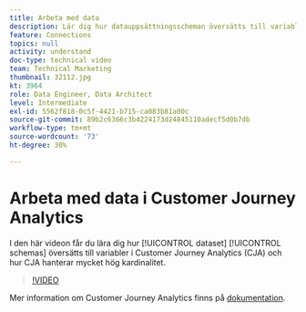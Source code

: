 ```yaml
---
title: Arbeta med data
description: Lär dig hur datauppsättningsscheman översätts till variabler i Adobe Customer Journey Analytics och hur CJA hanterar mycket hög kardinalitet.
feature: Connections
topics: null
activity: understand
doc-type: technical video
team: Technical Marketing
thumbnail: 32112.jpg
kt: 3964
role: Data Engineer, Data Architect
level: Intermediate
exl-id: 5562f818-0c5f-4421-b715-ca083b81a00c
source-git-commit: 89b2c6366c3b4224173d24845110adecf5d0b7db
workflow-type: tm+mt
source-wordcount: '73'
ht-degree: 30%

---
```


# Arbeta med data i Customer Journey Analytics

I den här videon får du lära dig hur [!UICONTROL dataset] [!UICONTROL schemas] översätts till variabler i Customer Journey Analytics (CJA) och hur CJA hanterar mycket hög kardinalitet.

>[!VIDEO](https://video.tv.adobe.com/v/32112/?quality=12&learn=on)

Mer information om Customer Journey Analytics finns på [dokumentation](https://experienceleague.adobe.com/docs/analytics-platform/using/cja-landing.html).
